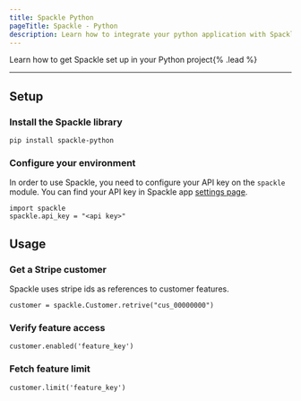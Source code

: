 ```yaml
---
title: Spackle Python
pageTitle: Spackle - Python
description: Learn how to integrate your python application with Spackle
---
```


Learn how to get Spackle set up in your Python project{% .lead %}

---

## Setup

### Install the Spackle library

```
pip install spackle-python
```

### Configure your environment
In order to use Spackle, you need to configure your API key on the `spackle` module. You can find your API key in Spackle app [settings page](https://dashboard.stripe.com/settings/apps/so.spackle.stripe).

```
import spackle
spackle.api_key = "<api key>"
```

## Usage

### Get a Stripe customer

Spackle uses stripe ids as references to customer features.

```
customer = spackle.Customer.retrive("cus_00000000")
```

### Verify feature access

```
customer.enabled('feature_key')
```

### Fetch feature limit

```
customer.limit('feature_key')
```
